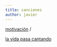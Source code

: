 ```yaml
---
title: canciones
author: javier
---
```

 [motivación](motivacion) / 

[la vida pasa cantando](https://www.youtube.com/watch?v=D4L1_DOnJdQ)